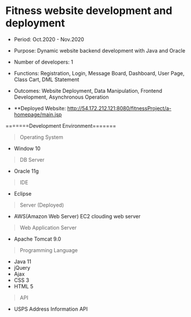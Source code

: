 # Fitness website development and deployment

* Period: Oct.2020 - Nov.2020
* Purpose: Dynamic website backend development with Java and Oracle
* Number of developers: 1
* Functions: Registration, Login, Message Board, Dashboard, User Page, Class Cart, DML Statement
* Outcomes: Website Deployment, Data Manipulation, Frontend Development, Asynchronous Operation

* **Deployed Website: http://54.172.212.121:8080/fitnessProject/a-homepage/main.jsp

=======Development Environment=======

> Operating System
- Window 10

> DB Server
- Oracle 11g

> IDE
- Eclipse

> Server (Deployed)
- AWS(Amazon Web Server) EC2 clouding web server

> Web Application Server
- Apache Tomcat 9.0

> Programming Language
- Java 11
- jQuery
- Ajax
- CSS 3
- HTML 5

> API
- USPS Address Information API
